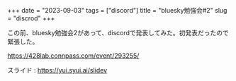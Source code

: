 +++
date = "2023-09-03"
tags = ["discord"]
title = "bluesky勉強会#2"
slug = "discrod"
+++

この前、bluesky勉強会2があって、discordで発表してみた。初発表だったので緊張した。

https://428lab.connpass.com/event/293255/

スライド : https://yui.syui.ai/slidev

